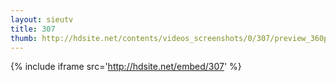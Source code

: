 ```yaml
---
layout: sieutv
title: 307
thumb: http://hdsite.net/contents/videos_screenshots/0/307/preview_360p.mp4.jpg
---
```

{% include iframe src='http://hdsite.net/embed/307' %}
 
